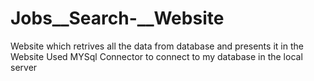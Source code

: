 # Jobs__Search-__Website
Website which retrives all the data from database and presents it in the Website Used MYSql Connector to connect to my database in the local server
